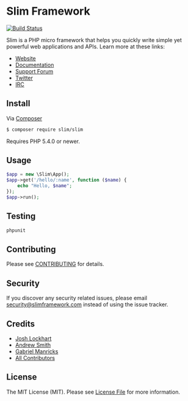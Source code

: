 # Slim Framework

[![Build Status](https://travis-ci.org/slimphp/Slim.svg?branch=develop)](https://travis-ci.org/slimphp/Slim)

Slim is a PHP micro framework that helps you quickly write simple yet powerful web applications and APIs. Learn more at these links:

- [Website](http://www.slimframework.com)
- [Documentation](http://docs.slimframework.com)
- [Support Forum](http://help.slimframework.com)
- [Twitter](https://twitter.com/slimphp)
- [IRC](irc://irc.freenode.net:6667/slimphp)

## Install

Via [Composer](https://getcomposer.org/)

```bash
$ composer require slim/slim
```

Requires PHP 5.4.0 or newer.

## Usage

```php
$app = new \Slim\App();
$app->get('/hello/:name', function ($name) {
    echo "Hello, $name";
});
$app->run();
```

## Testing

```bash
phpunit
```

## Contributing

Please see [CONTRIBUTING](CONTRIBUTING.md) for details.

## Security

If you discover any security related issues, please email security@slimframework.com instead of using the issue tracker.

## Credits

- [Josh Lockhart](https://github.com/codeguy)
- [Andrew Smith](https://github.com/silentworks)
- [Gabriel Manricks](https://github.com/gmanricks) 
- [All Contributors](../../contributors)

## License

The MIT License (MIT). Please see [License File](LICENSE.md) for more information.
